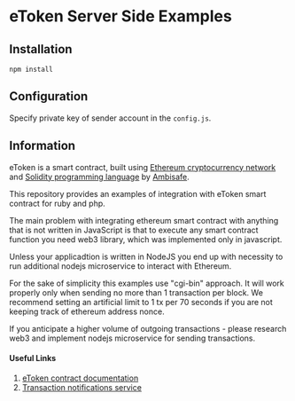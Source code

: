 # eToken Server Side Examples
## Installation

`npm install`

## Configuration

Specify private key of sender account in the `config.js`.

## Information

eToken is a smart contract, built using [Ethereum cryptocurrency network](https://ethereum.org/) and [Solidity programming language](https://solidity.readthedocs.io/en/latest/) by [Ambisafe](https://ambisafe.co/).

This repository provides an examples of integration with eToken smart contract for ruby and php.

The main problem with integrating ethereum smart contract with anything that is not written in JavaScript 
is that to execute any smart contract function you need web3 library, which was implemented only in javascript.

Unless your applicadtion is written in NodeJS you end up with necessity to run additional nodejs microservice to interact with Ethereum.

For the sake of simplicity this examples use "cgi-bin" approach. It will work properly only when sending no more than 1 transaction per block. We recommend setting an artificial limit to 1 tx per 70 seconds if you are not keeping track of ethereum address nonce.

If you anticipate a higher volume of outgoing transactions - please research web3 and implement nodejs microservice for sending transactions.

#### Useful Links

1. [eToken contract documentation](https://github.com/Ambisafe/etoken-docs/wiki/eToken-Standard-Token-API "eToken contract documentation")
2. [Transaction notifications service](https://github.com/Ambisafe/etoken-docs/wiki/Transaction-Notifications "Transaction notifications service")
